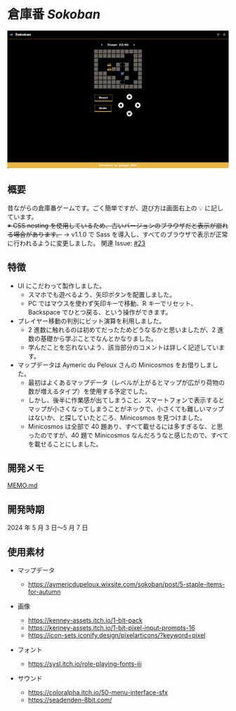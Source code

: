# 倉庫番 _Sokoban_

<img src="assets/preview-img.png" />

## 概要

昔ながらの倉庫番ゲームです。ごく簡単ですが、遊び方は画面右上の 💡 に記しています。  
~~※ CSS nesting を使用しているため、古いバージョンのブラウザだと表示が崩れる場合があります。~~ → v1.1.0 で Sass を導入し、すべてのブラウザで表示が正常に行われるように変更しました。 関連 Issue: [#23](https://github.com/kagomen/sokoban/issues/23)

## 特徴

- UI にこだわって製作しました。
  - スマホでも遊べるよう、矢印ボタンを配置しました。
  - PC ではマウスを使わず矢印キーで移動、R キーでリセット、Backspace でひとつ戻る、という操作ができます。
- プレイヤー移動の判別にビット演算を利用しました。
  - 2 進数に触れるのは初めてだったためどうなるかと思いましたが、2 進数の基礎から学ぶことでなんとかなりました。
  - 学んだことを忘れないよう、該当部分のコメントは詳しく記述しています。
- マップデータは Aymeric du Peloux さんの Minicosmos をお借りしました。
  - 最初はよくあるマップデータ（レベルが上がるとマップが広がり荷物の数が増えるタイプ）を使用する予定でした。
  - しかし、後半に作業感が出てしまうこと、スマートフォンで表示するとマップが小さくなってしまうことがネックで、小さくても難しいマップはないか、と探していたところ、Minicosmos を見つけました。
  - Minicosmos は全部で 40 題あり、すべて載せるには多すぎるな、と思ったのですが、40 題で Minicosmos なんだろうなと感じたので、すべてを載せることにしました。

## 開発メモ

[MEMO.md](https://github.com/kagomen/sokoban/blob/main/MEMO.md)

## 開発時期

2024 年 5 月 3 日〜5 月 7 日

## 使用素材

- マップデータ

  - https://aymericdupeloux.wixsite.com/sokoban/post/5-staple-items-for-autumn

- 画像

  - https://kenney-assets.itch.io/1-bit-pack
  - https://kenney-assets.itch.io/1-bit-pixel-input-prompts-16
  - https://icon-sets.iconify.design/pixelarticons/?keyword=pixel

- フォント

  - https://sysl.itch.io/role-playing-fonts-iii

- サウンド
  - https://coloralpha.itch.io/50-menu-interface-sfx
  - https://seadenden-8bit.com/
